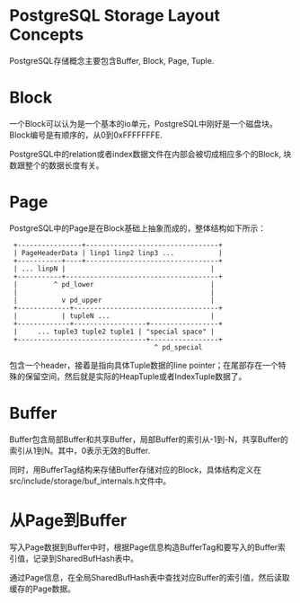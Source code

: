 
PostgreSQL Storage Layout Concepts
==================================

PostgreSQL存储概念主要包含Buffer, Block, Page, Tuple.


Block
=====

一个Block可以认为是一个基本的io单元，PostgreSQL中刚好是一个磁盘块。Block编号是有顺序的，从0到0xFFFFFFFE.

PostgreSQL中的relation或者index数据文件在内部会被切成相应多个的Block, 块数跟整个的数据长度有关。


Page
====

PostgreSQL中的Page是在Block基础上抽象而成的，整体结构如下所示：

```
 +----------------+---------------------------------+
 | PageHeaderData | linp1 linp2 linp3 ...           |
 +-----------+----+---------------------------------+
 | ... linpN |									  |
 +-----------+--------------------------------------+
 |		   ^ pd_lower							  |
 |												  |
 |			 v pd_upper							  |
 +-------------+------------------------------------+
 |			 | tupleN ...                         |
 +-------------+------------------+-----------------+
 |	   ... tuple3 tuple2 tuple1 | "special space" |
 +--------------------------------+-----------------+
									^ pd_special
```

包含一个header，接着是指向具体Tuple数据的line pointer；在尾部存在一个特殊的保留空间，然后就是实际的HeapTuple或者IndexTuple数据了。


Buffer
======


Buffer包含局部Buffer和共享Buffer，局部Buffer的索引从-1到-N，共享Buffer的索引从1到N。其中，0表示无效的Buffer.

同时，用BufferTag结构来存储Buffer存储对应的Block，具体结构定义在src/include/storage/buf_internals.h文件中。


从Page到Buffer
==============

写入Page数据到Buffer中时，根据Page信息构造BufferTag和要写入的Buffer索引值，记录到SharedBufHash表中。

通过Page信息，在全局SharedBufHash表中查找对应Buffer的索引值，然后读取缓存的Page数据。
